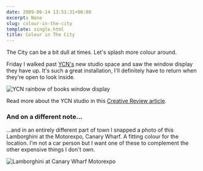 ```yaml
---
date: 2009-06-14 13:51:31+00:00
excerpt: None
slug: colour-in-the-city
template: single.html
title: Colour in The City
---
```


The City can be a bit dull at times. Let's splash more colour around.

Friday I walked past [YCN's](http://www.ycnonline.com) new studio space and saw the window display they have up. It's such a great installation, I'll definitely have to return when they're open to look inside.

![YCN rainbow of books window display](/images/blog/2009/ycn-window.jpg)

Read more about the YCN studio in this [Creative Review article](http://www.creativereview.co.uk/cr-blog/2009/may/ycn-72-rivington-street-london).

### And on a different note...

...and in an entirely different part of town I snapped a photo of this Lamborghini at the Motorexpo, Canary Wharf. A fitting colour for the location. I'm not a car person but I want one of these to complement the other expensive things I don't own.

![Lamborghini at Canary Wharf Motorexpo](/images/blog/2009/motorexpo-lamborghini.jpg)
